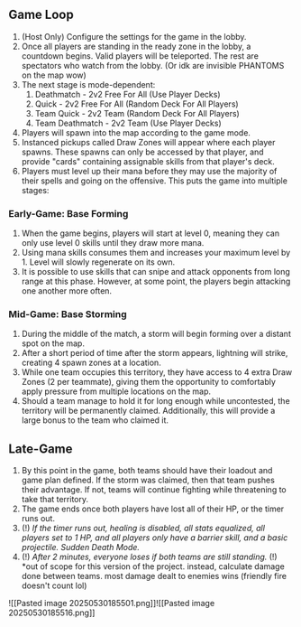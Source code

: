 ## Game Loop
1. (Host Only) Configure the settings for the game in the lobby.
2. Once all players are standing in the ready zone in the lobby, a countdown begins. Valid players will be teleported. The rest are spectators who watch from the lobby. (Or idk are invisible PHANTOMS on the map wow)
3. The next stage is mode-dependent:
	1. Deathmatch - 2v2 Free For All (Use Player Decks)
	2. Quick - 2v2 Free For All (Random Deck For All Players)
	3. Team Quick - 2v2 Team (Random Deck For All Players)
	4. Team Deathmatch - 2v2 Team (Use Player Decks)
4. Players will spawn into the map according to the game mode.
5. Instanced pickups called Draw Zones will appear where each player spawns. These spawns can only be accessed by that player, and provide "cards" containing assignable skills from that player's deck.
6. Players must level up their mana before they may use the majority of their spells and going on the offensive. This puts the game into multiple stages:
### Early-Game: Base Forming
1. When the game begins, players will start at level 0, meaning they can only use level 0 skills until they draw more mana.
2. Using mana skills consumes them and increases your maximum level by 1. Level will slowly regenerate on its own.
3. It is possible to use skills that can snipe and attack opponents from long range at this phase. However, at some point, the players begin attacking one another more often.
### Mid-Game: Base Storming
1. During the middle of the match, a storm will begin forming over a distant spot on the map. 
2. After a short period of time after the storm appears, lightning will strike, creating 4 spawn zones at a location.
3. While one team occupies this territory, they have access to 4 extra Draw Zones (2 per teammate), giving them the opportunity to comfortably apply pressure from multiple locations on the map.
4. Should a team manage to hold it for long enough while uncontested, the territory will be permanently claimed. Additionally, this will provide a large bonus to the team who claimed it.
## Late-Game
1. By this point in the game, both teams should have their loadout and game plan defined. If the storm was claimed, then that team pushes their advantage. If not, teams will continue fighting while threatening to take that territory.
2. The game ends once both players have lost all of their HP, or the timer runs out.
3. (!) *If the timer runs out, healing is disabled, all stats equalized, all players set to 1 HP, and all players only have a barrier skill, and a basic projectile. Sudden Death Mode.*
4. (!) *After 2 minutes, everyone loses if both teams are still standing.*
(!) *out of scope for this version of the project. instead, calculate damage done between teams. most damage dealt to enemies wins (friendly fire doesn't count lol)

![[Pasted image 20250530185501.png]]![[Pasted image 20250530185516.png]]